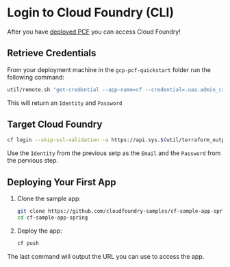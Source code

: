 # Login to Cloud Foundry (CLI)

After you have [deployed PCF](./quick-deployment.md) you can access Cloud Foundry!

## Retrieve Credentials

From your deployment machine in the `gcp-pcf-quickstart` folder run the
following command:

```bash
util/remote.sh "get-credential --app-name=cf --credential=.uaa.admin_credentials"
```

This will return an `Identity` and `Password`

## Target Cloud Foundry

```bash
cf login --skip-ssl-validation -a https://api.sys.$(util/terraform_output.sh dns_suffix)
```

Use the `Identity` from the previous setp as the `Email` and the
`Password` from the pervious step.

## Deploying Your First App

1. Clone the sample app:
   ```bash
   git clone https://github.com/cloudfoundry-samples/cf-sample-app-spring.git
   cd cf-sample-app-spring
   ```
1. Deploy the app:
   ```bash
   cf push
   ```

The last command will output the URL you can use to access the app.
